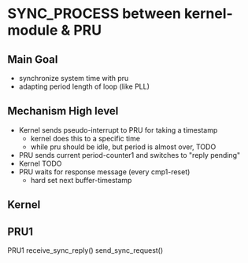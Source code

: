 # SYNC_PROCESS between kernel-module & PRU

## Main Goal

- synchronize system time with pru
- adapting period length of loop (like PLL)

## Mechanism High level

- Kernel sends pseudo-interrupt to PRU for taking a timestamp
  - kernel does this to a specific time
  - while pru should be idle, but period is almost over, TODO
- PRU sends current period-counter1 and switches to "reply pending"
- Kernel TODO
- PRU waits for response message (every cmp1-reset)
  - hard set next buffer-timestamp

## Kernel



## PRU1

PRU1
receive_sync_reply()
send_sync_request()
